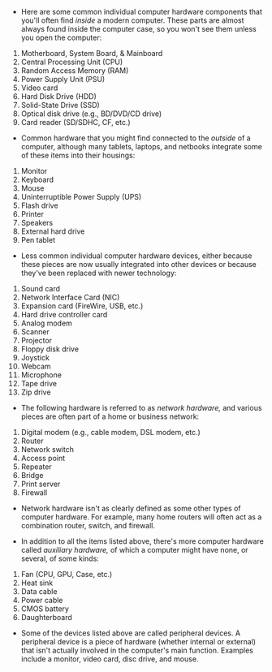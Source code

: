 - Here are some common individual computer hardware components that you'll often find _inside_ a modern computer. These parts are almost always found inside the computer case, so you won't see them unless you open the computer:

1. Motherboard, System Board, & Mainboard
2. Central Processing Unit (CPU)
3. Random Access Memory (RAM)
4. Power Supply Unit (PSU)
5. Video card
6. Hard Disk Drive (HDD)
7. Solid-State Drive (SSD)
8. Optical disk drive (e.g., BD/DVD/CD drive)
9. Card reader (SD/SDHC, CF, etc.)

- Common hardware that you might find connected to the _outside_ of a computer, although many tablets, laptops, and netbooks integrate some of these items into their housings:

1. Monitor
2. Keyboard
3. Mouse
4. Uninterruptible Power Supply (UPS)
5. Flash drive
6. Printer
7. Speakers
8. External hard drive
9. Pen tablet

- Less common individual computer hardware devices, either because these pieces are now usually integrated into other devices or because they've been replaced with newer technology:

1. Sound card
2. Network Interface Card (NIC)
3. Expansion card (FireWire, USB, etc.)
4. Hard drive controller card
5. Analog modem
6. Scanner
7. Projector
8. Floppy disk drive
9. Joystick
10. Webcam
11. Microphone
12. Tape drive
13. Zip drive

- The following hardware is referred to as _​network hardware,_ and various pieces are often part of a home or business network:

1. Digital modem (e.g., cable modem, DSL modem, etc.)
2. Router
3. Network switch
4. Access point
5. Repeater
6. Bridge
7. Print server
8. Firewall

- Network hardware isn't as clearly defined as some other types of computer hardware. For example, many home routers will often act as a combination router, switch, and firewall.

- In addition to all the items listed above, there's more computer hardware called _auxiliary hardware,_ of which a computer might have none, or several, of some kinds:

1. Fan (CPU, GPU, Case, etc.)
2. Heat sink
3. Data cable
4. Power cable
5. CMOS battery
6. Daughterboard

- Some of the devices listed above are called peripheral devices. A peripheral device is a piece of hardware (whether internal or external) that isn't actually involved in the computer's main function. Examples include a monitor, video card, disc drive, and mouse.